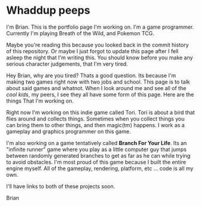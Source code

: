
# Whaddup peeps

I'm Brian. This is the portfolio page I'm working on. I'm a game programmer. Currently I'm
playing Breath of the Wild, and Pokemon TCG.

Maybe you're reading this because you looked back in the commit history of this repository.
Or maybe I just forgot to update this page after I fell asleep the night that I'm writing this.
You should know before you make any serious character judgements, that I'm very tired.

Hey Brian, why are you tired?
Thats a good question. Its because I'm making two games right now with two jobs and
school. This page is to talk about said games and whatnot. When I look around me and see all
of the *cool kids*, my peers, I see they all have some form of this page. Here are the things
That I'm working on.

Right now I'm working on this indie game called Tori. Tori is about a bird that flies around and
collects things. Sometimes when you collect things you can bring them to other things, and
then magic(tm) happens. I work as a gameplay and graphics programmer on this game.

I'm also working on a game tentatively called **Branch For Your Life**.
Its an "infinite runner" game where you play as a little computer guy that jumps between
randomly generated branches to get as far as he can while trying to avoid obstacles.
I'm most proud of this game because I built the entire engine myself. All of the gameplay,
rendering, platform, etc ... code is all my own.

I'll have links to both of these projects soon.

Brian
